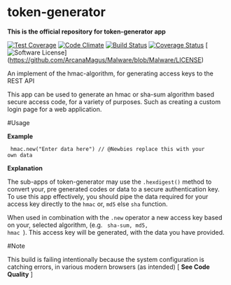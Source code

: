 # token-generator
**This is the official repository for token-generator app**

[![Test Coverage](https://codeclimate.com/github/ArcanaMagus/token-generator/badges/coverage.svg)](https://codeclimate.com/github/ArcanaMagus/token-generator/coverage)
[![Code Climate](https://codeclimate.com/github/ArcanaMagus/token-generator/badges/gpa.svg)](https://codeclimate.com/github/ArcanaMagus/token-generator)
[![Build Status](https://travis-ci.org/ArcanaMagus/token-generator.svg?branch=token)](https://travis-ci.org/ArcanaMagus/token-generator)
[![Coverage Status](https://coveralls.io/repos/ArcanaMagus/token-generator/badge.svg?branch=token&service=github)](https://coveralls.io/github/ArcanaMagus/token-generator?branch=token)
[![Software License](https://img.shields.io/badge/license-MIT-brightblue.svg)]
(https://github.com/ArcanaMagus/Malware/blob/Malware/LICENSE)

An implement of the  hmac-algorithm, for generating access keys to the REST API

This app can be used to generate an hmac or sha-sum algorithm based secure access code,
for a variety of purposes. Such as  creating a custom login page for a web application.

#Usage

**Example**

<code> hmac.new("Enter data here") // @Newbies replace this with your own data </code>

**Explanation**

The sub-apps of token-generator may use the <code>.hexdigest()</code> method to convert your,
pre generated codes or data to a secure authentication key. To use this app effectively,
you should pipe the data required for your access key directly to the <code>hmac</code> or,
<code>md5</code> else <code>sha</code> function.

When used in combination with the <code>.new</code> operator a new access key based on your,
selected algorithm, (e.g. <code> sha-sum, md5, hmac </code>). This access key will be generated,
with the data you have provided. 

#Note

This build is failing intentionally because the system configuration is catching errors,
in various modern browsers (as intended) [ **See Code Quality** ]
